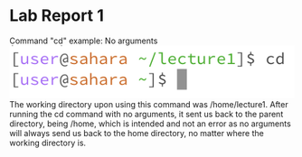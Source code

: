 # Lab Report 1
Command "cd" example: No arguments
![Image](/lab1images/l1cd1.png)
The working directory upon using this command was /home/lecture1. After running the cd command with no arguments, it sent us back to the parent directory, being /home, which is intended and not an error as no arguments will always send us back to the home directory, no matter where the working directory is. 
